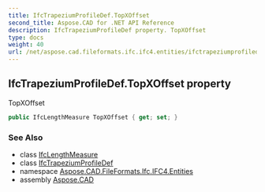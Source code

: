 ```yaml
---
title: IfcTrapeziumProfileDef.TopXOffset
second_title: Aspose.CAD for .NET API Reference
description: IfcTrapeziumProfileDef property. TopXOffset
type: docs
weight: 40
url: /net/aspose.cad.fileformats.ifc.ifc4.entities/ifctrapeziumprofiledef/topxoffset/
---
```

## IfcTrapeziumProfileDef.TopXOffset property

TopXOffset

```csharp
public IfcLengthMeasure TopXOffset { get; set; }
```

### See Also

* class [IfcLengthMeasure](../../../aspose.cad.fileformats.ifc.ifc4.types/ifclengthmeasure/)
* class [IfcTrapeziumProfileDef](../)
* namespace [Aspose.CAD.FileFormats.Ifc.IFC4.Entities](../../ifctrapeziumprofiledef/)
* assembly [Aspose.CAD](../../../)


